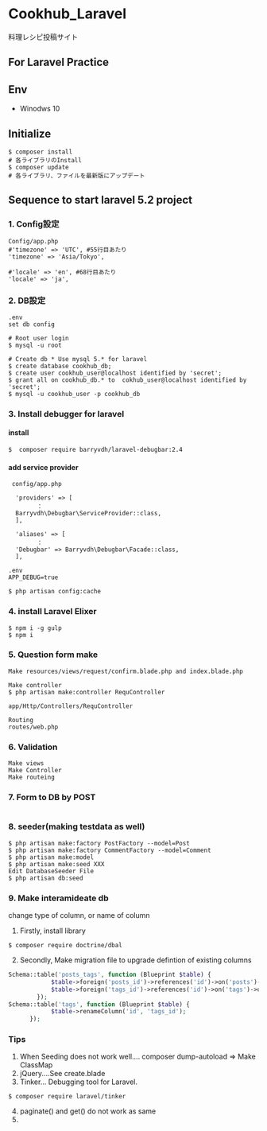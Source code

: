 # Cookhub_Laravel
料理レシピ投稿サイト

## For Laravel Practice

## Env
- Winodws 10

## Initialize
```
$ composer install
# 各ライブラリのInstall
$ composer update
# 各ライブラリ、ファイルを最新版にアップデート
```
## Sequence to start laravel 5.2 project
### 1. Config設定
```
Config/app.php
#'timezone' => 'UTC', #55行目あたり
'timezone' => 'Asia/Tokyo',

#'locale' => 'en', #68行目あたり
'locale' => 'ja',

```

### 2. DB設定
```
.env
set db config
```

```
# Root user login
$ mysql -u root 

# Create db * Use mysql 5.* for laravel
$ create database cookhub_db;
$ create user cookhub_user@localhost identified by 'secret';
$ grant all on cookhub_db.* to  cokhub_user@localhost identified by 'secret';
$ mysql -u cookhub_user -p cookhub_db
```

### 3. Install debugger for laravel
#### install
```
$  composer require barryvdh/laravel-debugbar:2.4
```

#### add service provider
```
 config/app.php

  'providers' => [
        ：
  Barryvdh\Debugbar\ServiceProvider::class,
  ],

  'aliases' => [
        ：
  'Debugbar' => Barryvdh\Debugbar\Facade::class,
  ],

.env
APP_DEBUG=true

$ php artisan config:cache
```

### 4. install Laravel Elixer
```
$ npm i -g gulp
$ npm i
```

### 5. Question form make
```
Make resources/views/request/confirm.blade.php and index.blade.php

Make controller
$ php artisan make:controller RequController

app/Http/Controllers/RequController

Routing
routes/web.php
```

### 6. Validation 
```
Make views
Make Controller
Make routeing
```

### 7. Form to DB by POST
```

```

### 8. seeder(making testdata as well)
```
$ php artisan make:factory PostFactory --model=Post
$ php artisan make:factory CommentFactory --model=Comment
$ php artisan make:model 
$ php artisan make:seed XXX
Edit DatabaseSeeder File 
$ php artisan db:seed
```

### 9. Make interamideate db
change type of column, or name of column
1. Firstly, install library
```
$ composer require doctrine/dbal
```
2. Secondly, Make migration file to upgrade defintion of existing columns
```php
Schema::table('posts_tags', function (Blueprint $table) {
            $table->foreign('posts_id')->references('id')->on('posts')->onDelete('cascade');
            $table->foreign('tags_id')->references('id')->on('tags')->onDelete('cascade');
        });
Schema::table('tags', function (Blueprint $table) {
            $table->renameColumn('id', 'tags_id');
      });
```

### Tips
1. When Seeding does not work well....
   composer dump-autoload => Make ClassMap
2. jQuery....See create.blade 
3. Tinker... Debugging tool for Laravel.
```
$ composer require laravel/tinker
```
4. paginate() and get() do not work as same
5. 